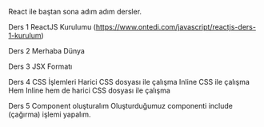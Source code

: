 React ile baştan sona adım adım dersler.

Ders 1
ReactJS Kurulumu (https://www.ontedi.com/javascript/reactjs-ders-1-kurulum)

Ders 2
Merhaba Dünya

Ders 3
JSX Formatı

Ders 4
CSS İşlemleri
Harici CSS dosyası ile çalışma
Inline CSS ile çalışma
Hem Inline hem de harici CSS dosyası ile çalışma

Ders 5
Component oluşturalım
Oluşturduğumuz componenti include (çağırma) işlemi yapalım.
